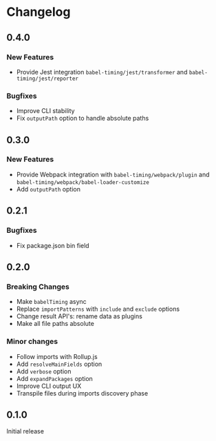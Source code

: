 # Changelog

## 0.4.0

### New Features

 - Provide Jest integration `babel-timing/jest/transformer` and `babel-timing/jest/reporter`

### Bugfixes

- Improve CLI stability
- Fix `outputPath` option to handle absolute paths

## 0.3.0

### New Features

 - Provide Webpack integration with `babel-timing/webpack/plugin` and `babel-timing/webpack/babel-loader-customize`
 - Add `outputPath` option

## 0.2.1

### Bugfixes

- Fix package.json bin field

## 0.2.0

### Breaking Changes

- Make `babelTiming` async
- Replace `importPatterns` with `include` and `exclude` options
- Change result API's: rename data as plugins
- Make all file paths absolute

### Minor changes

- Follow imports with Rollup.js
- Add `resolveMainFields` option
- Add `verbose` option
- Add `expandPackages` option
- Improve CLI output UX
- Transpile files during imports discovery phase

## 0.1.0

Initial release
